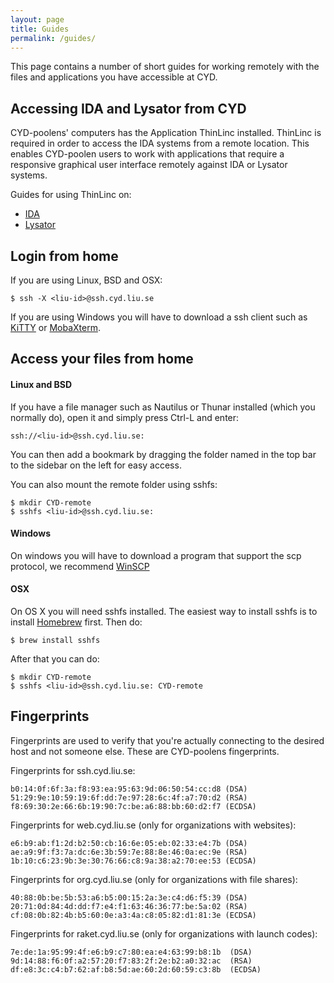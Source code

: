 ```yaml
---
layout: page
title: Guides
permalink: /guides/
---
```

This page contains a number of short guides for working remotely with the files and applications you have accessible at CYD.


## Accessing IDA and Lysator from CYD

CYD-poolens' computers has the Application ThinLinc installed. ThinLinc is required in order to access the IDA systems from a remote location. This enables CYD-poolen users to work with applications that require a responsive graphical user interface remotely against IDA or Lysator systems. 

Guides for using ThinLinc on:

 - [IDA](https://www.ida.liu.se/~TDDC76/UPP_Course_Mtrl/tools/thinlinc/index.sv.shtml)
 - [Lysator](https://datorhandbok.lysator.liu.se/index.php/ThinLinc)


## Login from home

If you are using Linux, BSD and OSX:

    $ ssh -X <liu-id>@ssh.cyd.liu.se

If you are using Windows you will have to download a ssh client such as [KiTTY](http://www.9bis.net/kitty/) or [MobaXterm](http://mobaxterm.mobatek.net/).


## Access your files from home

#### Linux and BSD
If you have a file manager such as Nautilus or Thunar installed (which you normally do), open it and simply press Ctrl-L and enter:

    ssh://<liu-id>@ssh.cyd.liu.se:

You can then add a bookmark by dragging the folder named <liu-id> in the top bar to the sidebar on the left for easy access.

You can also mount the remote folder using sshfs:

    $ mkdir CYD-remote
    $ sshfs <liu-id>@ssh.cyd.liu.se:

#### Windows

On windows you will have to download a program that support the scp protocol, we recommend [WinSCP](http://winscp.net/eng/index.php)


#### OSX

On OS X you will need sshfs installed. The easiest way to install sshfs is to install [Homebrew](http://http://brew.sh/) first. Then do:

	$ brew install sshfs

After that you can do:

	$ mkdir CYD-remote
	$ sshfs <liu-id>@ssh.cyd.liu.se: CYD-remote



## Fingerprints

Fingerprints are used to verify that you're actually connecting to the desired host and not someone else. These are CYD-poolens fingerprints.

Fingerprints for ssh.cyd.liu.se:

    b0:14:0f:6f:3a:f8:93:ea:95:63:9d:06:50:54:cc:d8 (DSA)
    51:29:9e:10:59:19:6f:dd:7e:97:28:6c:4f:a7:70:d2 (RSA)
    f8:69:30:2e:66:6b:19:90:7c:be:a6:88:bb:60:d2:f7 (ECDSA)


Fingerprints for web.cyd.liu.se (only for organizations with websites):

    e6:b9:ab:f1:2d:b2:50:cb:16:6e:05:eb:02:33:e4:7b (DSA)
    ae:a9:9f:f3:7a:dc:6e:3b:59:7e:88:8e:46:0a:ec:9e (RSA)
    1b:10:c6:23:9b:3e:30:76:66:c8:9a:38:a2:70:ee:53 (ECDSA)

Fingerprints for org.cyd.liu.se (only for organizations with file shares):

    40:88:0b:be:5b:53:a6:b5:00:15:2a:3e:c4:d6:f5:39 (DSA)
    20:71:0d:84:4d:dd:f7:e4:f1:63:46:36:77:be:5a:02 (RSA)
    cf:08:0b:82:4b:b5:60:0e:a3:4a:c8:05:82:d1:81:3e (ECDSA)

Fingerprints for raket.cyd.liu.se (only for organizations with launch codes):

    7e:de:1a:95:99:4f:e6:b9:c7:80:ea:e4:63:99:b8:1b  (DSA)
    9d:14:88:f6:0f:a2:57:20:f7:83:2f:2e:b2:a0:32:ac  (RSA)
	df:e8:3c:c4:b7:62:af:b8:5d:ae:60:2d:60:59:c3:8b  (ECDSA)
